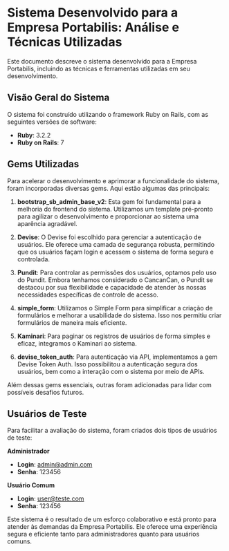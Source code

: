 # Sistema Desenvolvido para a Empresa Portabilis: Análise e Técnicas Utilizadas

Este documento descreve o sistema desenvolvido para a Empresa Portabilis, incluindo as técnicas e ferramentas utilizadas em seu desenvolvimento.

## Visão Geral do Sistema

O sistema foi construído utilizando o framework Ruby on Rails, com as seguintes versões de software:

- **Ruby**: 3.2.2
- **Ruby on Rails**: 7

## Gems Utilizadas

Para acelerar o desenvolvimento e aprimorar a funcionalidade do sistema, foram incorporadas diversas gems. Aqui estão algumas das principais:

1. **bootstrap_sb_admin_base_v2**: Esta gem foi fundamental para a melhoria do frontend do sistema. Utilizamos um template pré-pronto para agilizar o desenvolvimento e proporcionar ao sistema uma aparência agradável.

2. **Devise**: O Devise foi escolhido para gerenciar a autenticação de usuários. Ele oferece uma camada de segurança robusta, permitindo que os usuários façam login e acessem o sistema de forma segura e controlada.

3. **Pundit**: Para controlar as permissões dos usuários, optamos pelo uso do Pundit. Embora tenhamos considerado o CancanCan, o Pundit se destacou por sua flexibilidade e capacidade de atender às nossas necessidades específicas de controle de acesso.

4. **simple_form**: Utilizamos o Simple Form para simplificar a criação de formulários e melhorar a usabilidade do sistema. Isso nos permitiu criar formulários de maneira mais eficiente.

5. **Kaminari**: Para paginar os registros de usuários de forma simples e eficaz, integramos o Kaminari ao sistema.

6. **devise_token_auth**: Para autenticação via API, implementamos a gem Devise Token Auth. Isso possibilitou a autenticação segura dos usuários, bem como a interação com o sistema por meio de APIs.

Além dessas gems essenciais, outras foram adicionadas para lidar com possíveis desafios futuros.

## Usuários de Teste

Para facilitar a avaliação do sistema, foram criados dois tipos de usuários de teste:

**Administrador**
- **Login**: admin@admin.com
- **Senha**: 123456

**Usuário Comum**
- **Login**: user@teste.com
- **Senha**: 123456

Este sistema é o resultado de um esforço colaborativo e está pronto para atender às demandas da Empresa Portabilis. Ele oferece uma experiência segura e eficiente tanto para administradores quanto para usuários comuns.
